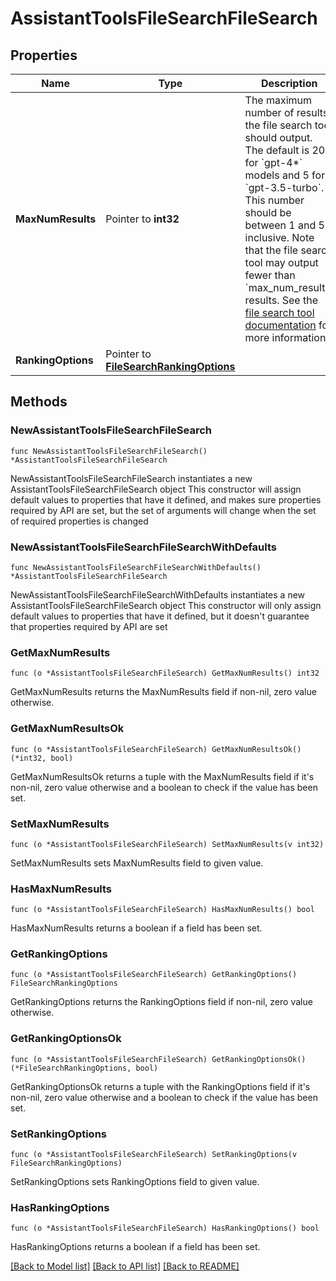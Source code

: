 # AssistantToolsFileSearchFileSearch

## Properties

Name | Type | Description | Notes
------------ | ------------- | ------------- | -------------
**MaxNumResults** | Pointer to **int32** | The maximum number of results the file search tool should output. The default is 20 for &#x60;gpt-4*&#x60; models and 5 for &#x60;gpt-3.5-turbo&#x60;. This number should be between 1 and 50 inclusive.  Note that the file search tool may output fewer than &#x60;max_num_results&#x60; results. See the [file search tool documentation](/docs/assistants/tools/file-search#customizing-file-search-settings) for more information.  | [optional] 
**RankingOptions** | Pointer to [**FileSearchRankingOptions**](FileSearchRankingOptions.md) |  | [optional] 

## Methods

### NewAssistantToolsFileSearchFileSearch

`func NewAssistantToolsFileSearchFileSearch() *AssistantToolsFileSearchFileSearch`

NewAssistantToolsFileSearchFileSearch instantiates a new AssistantToolsFileSearchFileSearch object
This constructor will assign default values to properties that have it defined,
and makes sure properties required by API are set, but the set of arguments
will change when the set of required properties is changed

### NewAssistantToolsFileSearchFileSearchWithDefaults

`func NewAssistantToolsFileSearchFileSearchWithDefaults() *AssistantToolsFileSearchFileSearch`

NewAssistantToolsFileSearchFileSearchWithDefaults instantiates a new AssistantToolsFileSearchFileSearch object
This constructor will only assign default values to properties that have it defined,
but it doesn't guarantee that properties required by API are set

### GetMaxNumResults

`func (o *AssistantToolsFileSearchFileSearch) GetMaxNumResults() int32`

GetMaxNumResults returns the MaxNumResults field if non-nil, zero value otherwise.

### GetMaxNumResultsOk

`func (o *AssistantToolsFileSearchFileSearch) GetMaxNumResultsOk() (*int32, bool)`

GetMaxNumResultsOk returns a tuple with the MaxNumResults field if it's non-nil, zero value otherwise
and a boolean to check if the value has been set.

### SetMaxNumResults

`func (o *AssistantToolsFileSearchFileSearch) SetMaxNumResults(v int32)`

SetMaxNumResults sets MaxNumResults field to given value.

### HasMaxNumResults

`func (o *AssistantToolsFileSearchFileSearch) HasMaxNumResults() bool`

HasMaxNumResults returns a boolean if a field has been set.

### GetRankingOptions

`func (o *AssistantToolsFileSearchFileSearch) GetRankingOptions() FileSearchRankingOptions`

GetRankingOptions returns the RankingOptions field if non-nil, zero value otherwise.

### GetRankingOptionsOk

`func (o *AssistantToolsFileSearchFileSearch) GetRankingOptionsOk() (*FileSearchRankingOptions, bool)`

GetRankingOptionsOk returns a tuple with the RankingOptions field if it's non-nil, zero value otherwise
and a boolean to check if the value has been set.

### SetRankingOptions

`func (o *AssistantToolsFileSearchFileSearch) SetRankingOptions(v FileSearchRankingOptions)`

SetRankingOptions sets RankingOptions field to given value.

### HasRankingOptions

`func (o *AssistantToolsFileSearchFileSearch) HasRankingOptions() bool`

HasRankingOptions returns a boolean if a field has been set.


[[Back to Model list]](../README.md#documentation-for-models) [[Back to API list]](../README.md#documentation-for-api-endpoints) [[Back to README]](../README.md)


